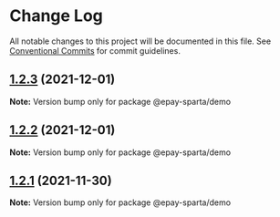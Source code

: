 # Change Log

All notable changes to this project will be documented in this file.
See [Conventional Commits](https://conventionalcommits.org) for commit guidelines.

## [1.2.3](https://github.com/CodeLittlePrince/epay-sparta/compare/v1.2.2...v1.2.3) (2021-12-01)

**Note:** Version bump only for package @epay-sparta/demo





## [1.2.2](https://github.com/CodeLittlePrince/epay-sparta/compare/v1.2.1...v1.2.2) (2021-12-01)

**Note:** Version bump only for package @epay-sparta/demo





## [1.2.1](https://github.com/CodeLittlePrince/epay-sparta/compare/v1.2.0...v1.2.1) (2021-11-30)

**Note:** Version bump only for package @epay-sparta/demo

